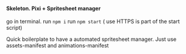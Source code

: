 #### Skeleton. Pixi + Spritesheet manager

go in terminal. 
run `npm i` 
run `npm start` ( use HTTPS is part of the start script) 

Quick boilerplate to have a automated spritesheet manager.
Just use assets-manifest and animations-manifest
